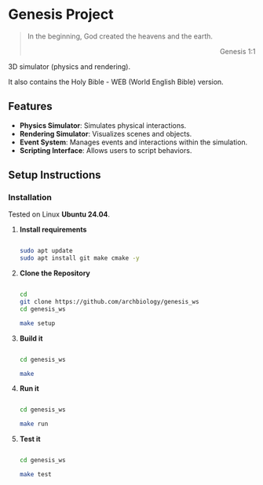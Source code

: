 # Genesis Project

> In the beginning, God created the heavens and the earth.
> <p style="text-align: right">Genesis 1:1</p>

3D simulator (physics and rendering).

It also contains the Holy Bible - WEB (World English Bible) version.

## Features

- **Physics Simulator**: Simulates physical interactions.
- **Rendering Simulator**: Visualizes scenes and objects.
- **Event System**: Manages events and interactions within the simulation.
- **Scripting Interface**: Allows users to script behaviors.

## Setup Instructions

### Installation

Tested on Linux **Ubuntu 24.04**.

1. **Install requirements**

    ```bash

    sudo apt update
    sudo apt install git make cmake -y
    ```

2. **Clone the Repository**

    ```bash

    cd
    git clone https://github.com/archbiology/genesis_ws
    cd genesis_ws

    make setup
    ```

4. **Build it**

    ```bash

    cd genesis_ws

    make
    ```


4. **Run it**

    ```bash

    cd genesis_ws

    make run
    ```

5. **Test it**

    ```bash

    cd genesis_ws

    make test
    ```
